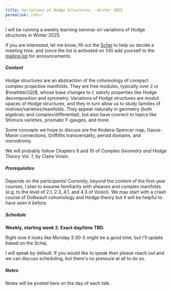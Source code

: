 ```yaml
---
title: Variations of Hodge Structures - Winter 2025
permalink: /vhs/
---
```


I will be running a weekly learning seminar on variations of Hodge structures in Winter 2025.


If you are interested, let me know, fill out the [Schej](https://schej.it/e/Fa9aa) to help us decide
a meeting time, and (once the list is activated on 1/6) add yourself to the 
[mailing list](https://lists.uchicago.edu/web/admin/vhs-2025) for announcements.


##### Content


Hodge structures are an abstraction of the cohomology of compact complex projective manifolds. 
They are free modules, typically over $\mathbb{Z}$ or $\mathbb{\Q}$, whose base changes to 
$\mathbb{C}$ satisfy properties like Hodge decomposition and symmetry. Variations of Hodge structures
are moduli spaces of Hodge structures, and they in turn allow us to study families of motives/varieties/manifolds.
They appear naturally in geometry (both algebraic and complex/differential), but also have connect to topics like
Shimura varieties, prismatic F-gauges, and more. 


Some concepts we hope to discuss are the Kodaira-Spencer map, Gauss-Manin connections,
Griffiths transversality, period domains, and monodromy.


We will probably follow Chapters 9 and 10 of 
*Complex Geometry and Hodge Theory Vol. 1*, by Claire Voisin.



##### Prerequisites


Depends on the participants!
Currently, beyond the content of the first-year courses, I plan to assume
familiarity with sheaves and complex manifolds (e.g. 
to the level of 2.1, 2.3, 4.1, and 4.3 of Voisin). We may start with a crash course of Dolbeault cohomology
and Hodge theory but it will be helpful to have seen it before. 


##### Schedule


**Weekly, starting week 2. Exact day/time TBD.**

Right now it looks like Monday 3:30-5 might be a good time, but I'll update based on the Schej.


I will speak by default. If you would like to speak then please reach out and we can discuss scheduling,
but there's no pressure at all to do so.

##### Notes

Notes will be posted here on the day of each talk. 
